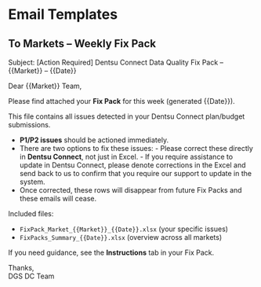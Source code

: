 # Email Templates

## To Markets – Weekly Fix Pack
Subject: [Action Required] Dentsu Connect Data Quality Fix Pack – {{Market}} – {{Date}}

Dear {{Market}} Team,

Please find attached your **Fix Pack** for this week (generated {{Date}}).  

This file contains all issues detected in your Dentsu Connect plan/budget submissions.  
- **P1/P2 issues** should be actioned immediately.  
- There are two options to fix these issues:
         - Please correct these directly in **Dentsu Connect**, not just in Excel. 
         - If you require assistance to update in Dentsu Connect, please denote corrections in the Excel and send back to us to confirm that you require our support to update in the system.
- Once corrected, these rows will disappear from future Fix Packs and these emails will cease.

Included files:
- `FixPack_Market_{{Market}}_{{Date}}.xlsx` (your specific issues)
- `FixPacks_Summary_{{Date}}.xlsx` (overview across all markets)

If you need guidance, see the **Instructions** tab in your Fix Pack.

Thanks,  
DGS DC Team